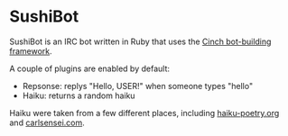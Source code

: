 # SushiBot

SushiBot is an IRC bot written in Ruby that uses the [Cinch bot-building framework](https://github.com/cinchrb/cinch).

A couple of plugins are enabled by default:

* Repsonse: replys "Hello, USER!" when someone types "hello"
* Haiku: returns a random haiku

Haiku were taken from a few different places, including [haiku-poetry.org](http://www.haiku-poetry.org/famous-haiku.html) and [carlsensei.com](http://www.carlsensei.com/classical/).
